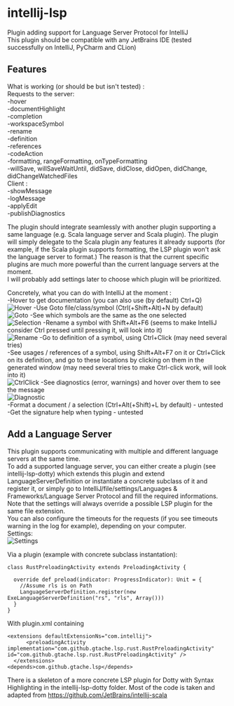 # intellij-lsp
Plugin adding support for Language Server Protocol for IntelliJ     
This plugin should be compatible with any JetBrains IDE (tested successfully on IntelliJ, PyCharm and CLion)

## Features
What is working (or should be but isn't tested) :      
Requests to the server:     
-hover     
-documentHighlight     
-completion     
-workspaceSymbol     
-rename     
-definition     
-references     
-codeAction     
-formatting, rangeFormatting, onTypeFormatting    
-willSave, willSaveWaitUntil, didSave, didClose, didOpen, didChange, didChangeWatchedFiles       
Client :      
-showMessage     
-logMessage    
-applyEdit    
-publishDiagnostics

The plugin should integrate seamlessly with another plugin supporting a same language (e.g. Scala language server and Scala plugin). The plugin will simply delegate to the Scala plugin any features it already supports (for example, if the Scala plugin supports formatting, the LSP plugin won't ask the language server to format.) The reason is that the current specific plugins are much more powerful than the current language servers at the moment.    
I will probably add settings later to choose which plugin will be prioritized.

Concretely, what you can do with IntelliJ at the moment :     
-Hover to get documentation (you can also use (by default) Ctrl+Q)    
![Hover](https://github.com/gtache/intellij-lsp/blob/master/doc/images/hover.gif "HoverGif")
-Use Goto file/class/symbol (Ctrl(+Shift+Alt)+N by default)    
![Goto](https://github.com/gtache/intellij-lsp/blob/master/doc/images/goto.gif "GotoGif")
-See which symbols are the same as the one selected   
![Selection](https://github.com/gtache/intellij-lsp/blob/master/doc/images/selection.gif "SelectionGif")
-Rename a symbol with Shift+Alt+F6 (seems to make IntelliJ consider Ctrl pressed until pressing it, will look into it)     
![Rename](https://github.com/gtache/intellij-lsp/blob/master/doc/images/rename.gif "RenameGif")
-Go to definition of a symbol, using Ctrl+Click (may need several tries)    
-See usages / references of a symbol, using Shift+Alt+F7 on it or Ctrl+Click on its definition, and go to these locations by clicking on them in the generated window (may need several tries to make Ctrl-click work, will look into it)     
![CtrlClick](https://github.com/gtache/intellij-lsp/blob/master/doc/images/ctrlClick.gif "CtrlClickGif")
-See diagnostics (error, warnings) and hover over them to see the message    
![Diagnostic](https://github.com/gtache/intellij-lsp/blob/master/doc/images/diagnostic.gif "DiagnosticGif")    
-Format a document / a selection (Ctrl+Alt(+Shift)+L by default) - untested     
-Get the signature help when typing - untested     

## Add a Language Server
This plugin supports communicating with multiple and different language servers at the same time.    
To add a supported language server, you can either create a plugin (see intellij-lsp-dotty) which extends this plugin and extend LanguageServerDefinition or instantiate a concrete subclass of it and register it, or simply go to IntelliJ/file/settings/Languages & Frameworks/Language Server Protocol and fill the required informations.    
Note that the settings will always override a possible LSP plugin for the same file extension.    
You can also configure the timeouts for the requests (if you see timeouts warning in the log for example), depending on your computer.    
Settings:    
![Settings](https://github.com/gtache/intellij-lsp/blob/master/doc/images/settings.gif "SettingsGif")

Via a plugin (example with concrete subclass instantation):
```
class RustPreloadingActivity extends PreloadingActivity {

  override def preload(indicator: ProgressIndicator): Unit = {
    //Assume rls is on Path
    LanguageServerDefinition.register(new ExeLanguageServerDefinition("rs", "rls", Array()))
  }
}
```    

With plugin.xml containing
```
<extensions defaultExtensionNs="com.intellij">
      <preloadingActivity implementation="com.github.gtache.lsp.rust.RustPreloadingActivity" id="com.github.gtache.lsp.rust.RustPreloadingActivity" />
  </extensions>
<depends>com.github.gtache.lsp</depends>
```

There is a skeleton of a more concrete LSP plugin for Dotty with Syntax Highlighting in the intellij-lsp-dotty folder. Most of the code is taken and adapted from https://github.com/JetBrains/intellij-scala

